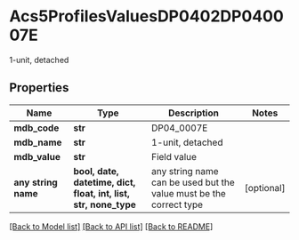 # Acs5ProfilesValuesDP0402DP040007E

1-unit, detached

## Properties
Name | Type | Description | Notes
------------ | ------------- | ------------- | -------------
**mdb_code** | **str** | DP04_0007E | 
**mdb_name** | **str** | 1-unit, detached | 
**mdb_value** | **str** | Field value | 
**any string name** | **bool, date, datetime, dict, float, int, list, str, none_type** | any string name can be used but the value must be the correct type | [optional]

[[Back to Model list]](../README.md#documentation-for-models) [[Back to API list]](../README.md#documentation-for-api-endpoints) [[Back to README]](../README.md)


